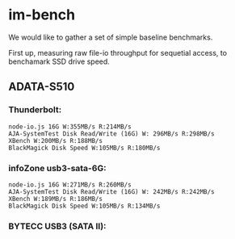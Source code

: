 # im-bench

We would like to gather a set of simple baseline benchmarks.

First up, measuring raw file-io throughput for sequetial access, to benchamark SSD drive speed.


## ADATA-S510

### Thunderbolt:

    node-io.js 16G W:355MB/s R:214MB/s
    AJA-SystemTest Disk Read/Write (16G) W: 296MB/s R:298MB/s
    XBench W:200MB/s R:188MB/s
    BlackMagick Disk Speed W:105MB/s R:180MB/s

### infoZone  usb3-sata-6G:

    node-io.js 16G W:271MB/s R:260MB/s
    AJA-SystemTest Disk Read/Write (16G) W: 242MB/s R:242MB/s
    XBench W:189MB/s R:186MB/s
    BlackMagick Disk Speed W:105MB/s R:134MB/s


### BYTECC USB3 (SATA II):